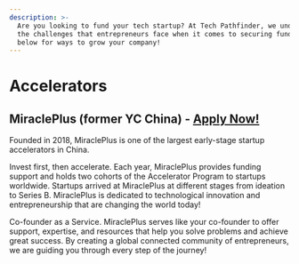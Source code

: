 ```yaml
---
description: >-
  Are you looking to fund your tech startup? At Tech Pathfinder, we understand
  the challenges that entrepreneurs face when it comes to securing funding. See
  below for ways to grow your company!
---
```


# Accelerators

## MiraclePlus (former YC China) - [Apply Now!](https://apply.miracleplus.com/?locale=en\&s=EgbZ)

Founded in 2018, MiraclePlus is one of the largest early-stage startup accelerators in China.

Invest first, then accelerate. Each year, MiraclePlus provides funding support and holds two cohorts of the Accelerator Program to startups worldwide. Startups arrived at MiraclePlus at different stages from ideation to Series B. MiraclePlus is dedicated to technological innovation and entrepreneurship that are changing the world today!

Co-founder as a Service. MiraclePlus serves like your co-founder to offer support, expertise, and resources that help you solve problems and achieve great success. By creating a global connected community of entrepreneurs, we are guiding you through every step of the journey!

